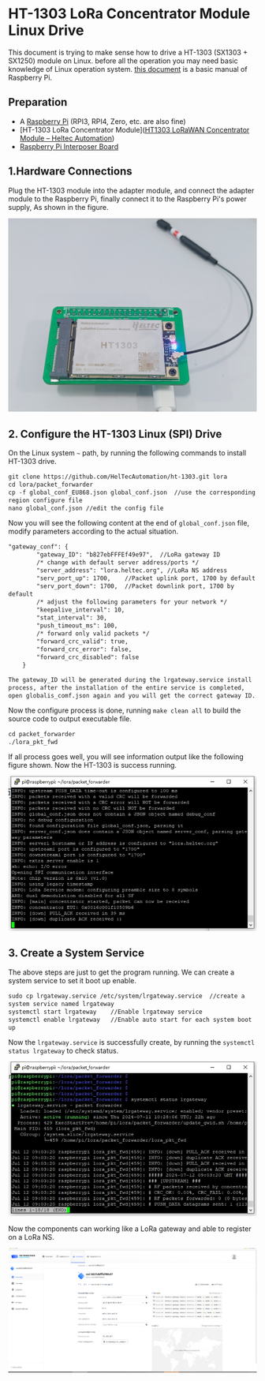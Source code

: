 # **HT-1303 LoRa Concentrator Module Linux Drive**

This document is trying to make sense how to drive a  HT-1303 (SX1303 + SX1250) module on Linux. before all the operation you may need basic knowledge of Linux operation system. [this document](https://docs.heltec.org/general/how_to_config_raspberry_pi.html) is a basic manual of Raspberry Pi.

## Preparation

- A [Raspberry Pi](https://heltec.org/project/raspberry-pi4-model-b/) (RPI3, RPI4, Zero, etc. are also fine)
- [HT-1303 LoRa Concentrator Module]([HT1303 LoRaWAN Concentrator Module – Heltec Automation](https://heltec.org/project/ht1303/))
- [Raspberry Pi Interposer Board](https://heltec.org/project/ht1303-converter/)

## 1.Hardware Connections

Plug the HT-1303 module into the adapter module, and  connect the adapter module to the Raspberry Pi, finally connect it to the Raspberry Pi's power supply, As shown in the figure.

![](img/ht-1303_lora_concentrator_module_linux_drive/01.png)

## 2. Configure the HT-1303 Linux (SPI) Drive

On the Linux system `~` path, by running the following commands to install HT-1303 drive.

```shell
git clone https://github.com/HelTecAutomation/ht-1303.git lora
cd lora/packet_forwarder
cp -f global_conf_EU868.json global_conf.json  //use the corresponding region configure file
nano global_conf.json //edit the config file
```

Now you will see the following content at the end of `global_conf.json` file, modify parameters according to the actual situation.

```shell
"gateway_conf": {
        "gateway_ID": "b827ebFFFEf49e97",  //LoRa gateway ID
        /* change with default server address/ports */
        "server_address": "lora.heltec.org", //LoRa NS address
        "serv_port_up": 1700,    //Packet uplink port, 1700 by default
        "serv_port_down": 1700,  //Packet downlink port, 1700 by default
        /* adjust the following parameters for your network */
        "keepalive_interval": 10,
        "stat_interval": 30,
        "push_timeout_ms": 100,
        /* forward only valid packets */
        "forward_crc_valid": true,
        "forward_crc_error": false,
        "forward_crc_disabled": false
    }
```

``` {Tips}
The gateway_ID will be generated during the lrgateway.service install process, after the installation of the entire service is completed, open globalis_comf.json again and you will get the correct gateway ID.
```

Now the configure process is done, running `make clean all` to build the source code to output executable file.

```shell
cd packet_forwarder
./lora_pkt_fwd
```

If all process goes well, you will see information output like the following figure shown. Now the HT-1303 is success running.

![](img/ht-1303_lora_concentrator_module_linux_drive/02.png)

## 3. Create a System Service

The above steps are just to get the program running. We can create a system service to set it boot up enable.

```shell
sudo cp lrgateway.service /etc/system/lrgateway.service  //create a system service named lrgateway
systemctl start lrgateway    //Enable lrgateway service
systemctl enable lrgateway   //Enable auto start for each system boot up
```

Now the `lrgateway.service` is successfully create, by running the `systemctl status lrgateway` to check status.

![](img/ht-1303_lora_concentrator_module_linux_drive/03.png)

Now the components can working like a LoRa gateway and able to register on a LoRa NS.

![](img/ht-1303_lora_concentrator_module_linux_drive/04.png)